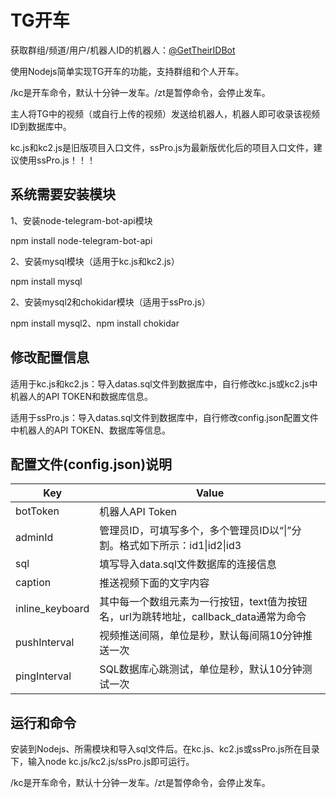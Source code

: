 # TG开车

获取群组/频道/用户/机器人ID的机器人：[@GetTheirIDBot](https://t.me/GetTheirIDBot)

使用Nodejs简单实现TG开车的功能，支持群组和个人开车。

/kc是开车命令，默认十分钟一发车。/zt是暂停命令，会停止发车。

主人将TG中的视频（或自行上传的视频）发送给机器人，机器人即可收录该视频ID到数据库中。

kc.js和kc2.js是旧版项目入口文件，ssPro.js为最新版优化后的项目入口文件，建议使用ssPro.js！！！

## 系统需要安装模块

1、安装node-telegram-bot-api模块

npm install node-telegram-bot-api

2、安装mysql模块（适用于kc.js和kc2.js）

npm install mysql

2、安装mysql2和chokidar模块（适用于ssPro.js）

npm install mysql2、npm install chokidar

## 修改配置信息

适用于kc.js和kc2.js：导入datas.sql文件到数据库中，自行修改kc.js或kc2.js中机器人的API TOKEN和数据库信息。

适用于ssPro.js：导入datas.sql文件到数据库中，自行修改config.json配置文件中机器人的API TOKEN、数据库等信息。

## 配置文件(config.json)说明

| Key             | Value                                                        |
| --------------- | ------------------------------------------------------------ |
| botToken        | 机器人API Token                                              |
| adminId         | 管理员ID，可填写多个，多个管理员ID以“\|”分割。格式如下所示：id1\|id2\|id3 |
| sql             | 填写导入data.sql文件数据库的连接信息                         |
| caption         | 推送视频下面的文字内容                                       |
| inline_keyboard | 其中每一个数组元素为一行按钮，text值为按钮名，url为跳转地址，callback_data通常为命令 |
| pushInterval    | 视频推送间隔，单位是秒，默认每间隔10分钟推送一次             |
| pingInterval    | SQL数据库心跳测试，单位是秒，默认10分钟测试一次              |

## 运行和命令

安装到Nodejs、所需模块和导入sql文件后。在kc.js、kc2.js或ssPro.js所在目录下，输入node kc.js/kc2.js/ssPro.js即可运行。

/kc是开车命令，默认十分钟一发车。/zt是暂停命令，会停止发车。
